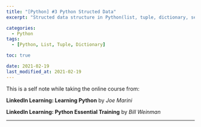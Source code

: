 ```yaml
---
title: "[Python] #3 Python Structed Data"
excerpt: "Structed data structure in Python(list, tuple, dictionary, sets)"

categories:
  - Python
tags:
  - [Python, List, Tuple, Dictionary]

toc: true

date: 2021-02-19
last_modified_at: 2021-02-19
---
```


This is a self note while taking the online course from:

**LinkedIn Learning: Learning Python** by _Joe Marini_

**LinkedIn Learning: Python Essential Training** by _Bill Weinman_

---
